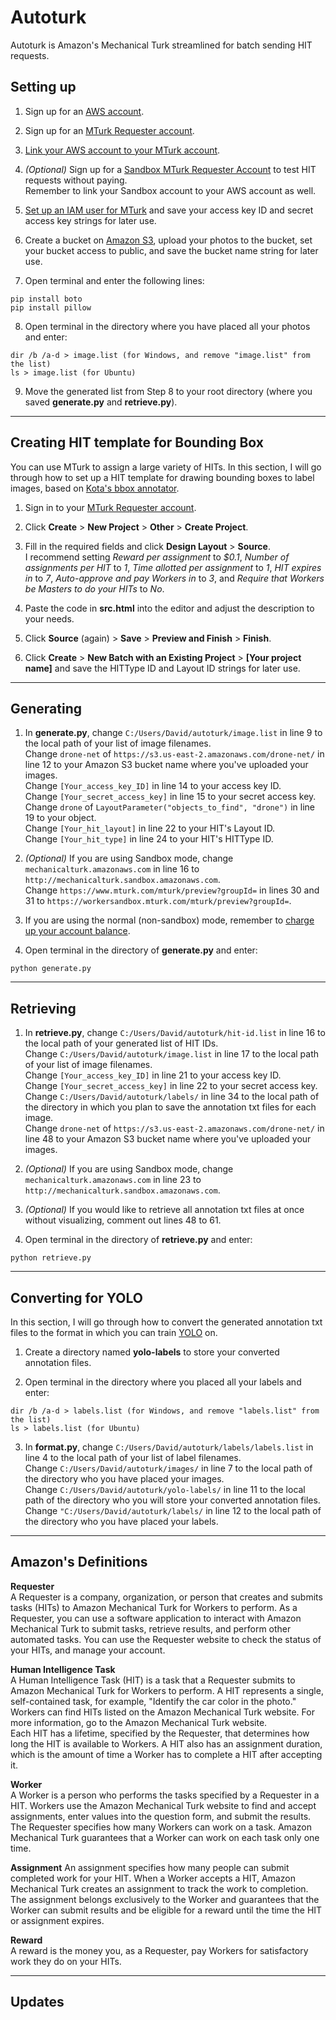 # Autoturk

Autoturk is Amazon's Mechanical Turk streamlined for batch sending HIT requests. </br>

## Setting up

1. Sign up for an [AWS account](https://aws.amazon.com/).

2. Sign up for an [MTurk Requester account](https://requester.mturk.com/).

3. [Link your AWS account to your MTurk account](https://requester.mturk.com/developer).

4. *(Optional)* Sign up for a [Sandbox MTurk Requester Account](http://requestersandbox.mturk.com/) to test HIT requests without paying.<br>
Remember to link your Sandbox account to your AWS account as well.

5. [Set up an IAM user for MTurk](https://docs.aws.amazon.com/AWSMechTurk/latest/AWSMechanicalTurkGettingStartedGuide/SetUp.html#create-iam-user-or-role) and save your access key ID and secret access key strings for later use.

6. Create a bucket on [Amazon S3](https://s3.console.aws.amazon.com/s3/home?region=us-east-1#), upload your photos to the bucket, set your bucket access to public, and save the bucket name string for later use.

7. Open terminal and enter the following lines:
```
pip install boto
pip install pillow
```

8. Open terminal in the directory where you have placed all your photos and enter:
```
dir /b /a-d > image.list (for Windows, and remove "image.list" from the list)
ls > image.list (for Ubuntu)
```

9. Move the generated list from Step 8 to your root directory (where you saved **generate.py** and **retrieve.py**).

---

## Creating HIT template for Bounding Box

You can use MTurk to assign a large variety of HITs. In this section, I will go through how to set up a HIT template for drawing bounding boxes to label images, based on [Kota's bbox annotator](https://github.com/kyamagu/bbox-annotator).

1. Sign in to your [MTurk Requester account](http://requester.mturk.com/).

2. Click **Create** > **New Project** > **Other** > **Create Project**.

3. Fill in the required fields and click **Design Layout** > **Source**.</br>
I recommend setting *Reward per assignment* to *$0.1*, *Number of assignments per HIT* to *1*, *Time allotted per assignment* to *1*, *HIT expires in* to *7*, *Auto-approve and pay Workers in* to *3*, and *Require that Workers be Masters to do your HITs* to *No*.

4. Paste the code in **src.html** into the editor and adjust the description to your needs.

5. Click **Source** (again) > **Save** > **Preview and Finish** > **Finish**.

6. Click **Create** > **New Batch with an Existing Project** > **[Your project name]** and save the HITType ID and Layout ID strings for later use.

---

## Generating

1. In **generate.py**, change `C:/Users/David/autoturk/image.list` in line 9 to the local path of your list of image filenames.</br>
Change `drone-net` of `https://s3.us-east-2.amazonaws.com/drone-net/` in line 12 to your Amazon S3 bucket name where you've uploaded your images.</br>
Change `[Your_access_key_ID]` in line 14 to your access key ID.</br>
Change `[Your_secret_access_key]` in line 15 to your secret access key.</br>
Change `drone` of `LayoutParameter("objects_to_find", "drone")` in line 19 to your object.</br>
Change `[Your_hit_layout]` in line 22 to your HIT's Layout ID.</br>
Change `[Your_hit_type]` in line 24 to your HIT's HITType ID.</br>

2. *(Optional)* If you are using Sandbox mode, change `mechanicalturk.amazonaws.com` in line 16 to `http://mechanicalturk.sandbox.amazonaws.com`.</br>
Change `https://www.mturk.com/mturk/preview?groupId=` in lines 30 and 31 to `https://workersandbox.mturk.com/mturk/preview?groupId=`.

3. If you are using the normal (non-sandbox) mode, remember to [charge up your account balance](https://requester.mturk.com/account). 

4. Open terminal in the directory of **generate.py** and enter:
```
python generate.py
```

---

## Retrieving

1. In **retrieve.py**, change `C:/Users/David/autoturk/hit-id.list` in line 16 to the local path of your generated list of HIT IDs.</br>
Change `C:/Users/David/autoturk/image.list` in line 17 to the local path of your list of image filenames.</br>
Change `[Your_access_key_ID]` in line 21 to your access key ID.</br>
Change `[Your_secret_access_key]` in line 22 to your secret access key.</br>
Change `C:/Users/David/autoturk/labels/` in line 34 to the local path of the directory in which you plan to save the annotation txt files for each image.</br>
Change `drone-net` of `https://s3.us-east-2.amazonaws.com/drone-net/` in line 48 to your Amazon S3 bucket name where you've uploaded your images.</br>

2. *(Optional)* If you are using Sandbox mode, change `mechanicalturk.amazonaws.com` in line 23 to `http://mechanicalturk.sandbox.amazonaws.com`.

3. *(Optional)* If you would like to retrieve all annotation txt files at once without visualizing, comment out lines 48 to 61.

4. Open terminal in the directory of **retrieve.py** and enter:
```
python retrieve.py
```

---

## Converting for YOLO

In this section, I will go through how to convert the generated annotation txt files to the format in which you can train [YOLO](https://pjreddie.com/darknet/yolo/) on.

1. Create a directory named **yolo-labels** to store your converted annotation files.

2. Open terminal in the directory where you placed all your labels and enter:
```
dir /b /a-d > labels.list (for Windows, and remove "labels.list" from the list)
ls > labels.list (for Ubuntu)
```

3. In **format.py**, change `C:/Users/David/autoturk/labels/labels.list` in line 4 to the local path of your list of label filenames.</br>
Change `C:/Users/David/autoturk/images/` in line 7 to the local path of the directory who you have placed your images.</br>
Change `C:/Users/David/autoturk/yolo-labels/` in line 11 to the local path of the directory who you will store your converted annotation files.</br>
Change `"C:/Users/David/autoturk/labels/` in line 12 to the local path of the directory who you have placed your labels.

---

## Amazon's Definitions

**Requester**</br>
A Requester is a company, organization, or person that creates and submits tasks (HITs) to Amazon Mechanical Turk for Workers to perform. As a Requester, you can use a software application to interact with Amazon Mechanical Turk to submit tasks, retrieve results, and perform other automated tasks. You can use the Requester website to check the status of your HITs, and manage your account.

**Human Intelligence Task**</br>
A Human Intelligence Task (HIT) is a task that a Requester submits to Amazon Mechanical Turk for Workers to perform. A HIT represents a single, self-contained task, for example, "Identify the car color in the photo." Workers can find HITs listed on the Amazon Mechanical Turk website. For more information, go to the Amazon Mechanical Turk website.</br>
Each HIT has a lifetime, specified by the Requester, that determines how long the HIT is available to Workers. A HIT also has an assignment duration, which is the amount of time a Worker has to complete a HIT after accepting it.

**Worker**</br>
A Worker is a person who performs the tasks specified by a Requester in a HIT. Workers use the Amazon Mechanical Turk website to find and accept assignments, enter values into the question form, and submit the results. The Requester specifies how many Workers can work on a task. Amazon Mechanical Turk guarantees that a Worker can work on each task only one time.

**Assignment**
An assignment specifies how many people can submit completed work for your HIT. When a Worker accepts a HIT, Amazon Mechanical Turk creates an assignment to track the work to completion. The assignment belongs exclusively to the Worker and guarantees that the Worker can submit results and be eligible for a reward until the time the HIT or assignment expires.

**Reward**</br>
A reward is the money you, as a Requester, pay Workers for satisfactory work they do on your HITs.

---

## Updates
